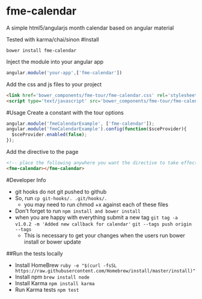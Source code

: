 # fme-calendar 
A simple html5/angularjs month calendar based on angular material

Tested with karma/chai/sinon
#Install
```
bower install fme-calendar
```
Inject the module into your angular app
```js
angular.module('your-app',['fme-calendar'])
```

Add the css and js files to your project
```html
<link href='bower_components/fme-tour/fme-calendar.css' rel='stylesheet'></link>
<script type='text/javascript' src='bower_components/fme-tour/fme-calendar.js'></script>
```
#Usage
Create a constant with the tour options
```js
angular.module('fmeCalendarExample', ['fme-calendar']);
angular.module('fmeCalendarExample').config(function($sceProvider){
  $sceProvider.enabled(false);
});
```
Add the directive to the page
```html
<!-- place the following anywhere you want the directive to take effect. The attribute should be set to the name of the tour constant you want to use. Make sure you have elements matching the selector attributes from the tour constant hash." -->
<fme-calendar></fme-calendar>

```

#Developer Info
- git hooks do not git pushed to github
- So, run 
``` cp git-hooks/. .git/hooks/. ```
  - you may need to run chmod +x against each of these files
- Don't forget to run ```npm install and bower install```
- when you are happy with everything submit a new tag ```git tag -a v1.0.2 -m 'Added new callback for calendar'``` ```git --tags push origin --tags```
  - This is necessary to get your changes when the users run bower install or bower update 


##Run the tests locally
  - Install HomeBrew
    ```ruby -e "$(curl -fsSL https://raw.githubusercontent.com/Homebrew/install/master/install)"```
  - Install npm
    ```brew install node```
  - Install Karma
    ```npm install karma```
  - Run Karma tests
    ```npm test```
